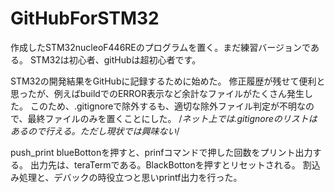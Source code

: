 # GitHubForSTM32
 作成したSTM32nucleoF446REのプログラムを置く。まだ練習バージョンである。
 STM32は初心者、gitHubは超初心者です。
 
 STM32の開発結果をGitHubに記録するために始めた。
 修正履歴が残せて便利と思ったが、例えばbuildでのERROR表示など余計なファイルがたくさん発生した。
 このため、.gitignoreで除外するも、適切な除外ファイル判定が不明なので、最終ファイルのみを置くことにした。
 /*ネット上では.gitignoreのリストはあるので行える。ただし現状では興味ない*/
 
push_print
blueBottonを押すと、prinfコマンドで押した回数をプリント出力する。
出力先は、teraTermである。BlackBottonを押すとリセットされる。
割込み処理と、デバックの時役立つと思いprintf出力を行った。

